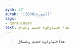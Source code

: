 ```yaml
---
ayah: 57
surah: '[[038|سورة]]'
tags:
- quran/ayah
text: هذا فليذوقوه حميم وغساق
---
```

> هذا فليذوقوه حميم وغساق
